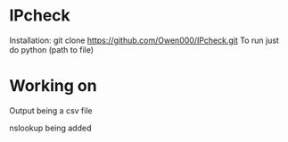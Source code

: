 # IPcheck

Installation:
git clone https://github.com/Owen000/IPcheck.git
To run just do python (path to file)

# Working on 
Output being a csv file

nslookup being added
